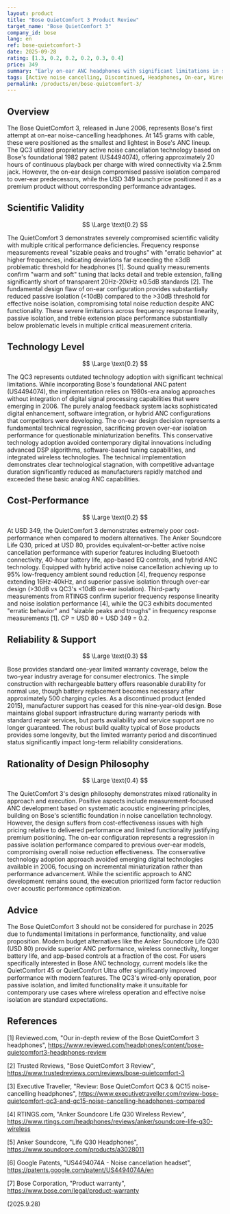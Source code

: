```yaml
---
layout: product
title: "Bose QuietComfort 3 Product Review"
target_name: "Bose QuietComfort 3"
company_id: bose
lang: en
ref: bose-quietcomfort-3
date: 2025-09-28
rating: [1.3, 0.2, 0.2, 0.2, 0.3, 0.4]
price: 349
summary: "Early on-ear ANC headphones with significant limitations in sound quality and passive isolation compared to modern alternatives"
tags: [Active noise cancelling, Discontinued, Headphones, On-ear, Wired]
permalink: /products/en/bose-quietcomfort-3/
---
```

## Overview

The Bose QuietComfort 3, released in June 2006, represents Bose's first attempt at on-ear noise-cancelling headphones. At 145 grams with cable, these were positioned as the smallest and lightest in Bose's ANC lineup. The QC3 utilized proprietary active noise cancellation technology based on Bose's foundational 1982 patent (US4494074), offering approximately 20 hours of continuous playback per charge with wired connectivity via 2.5mm jack. However, the on-ear design compromised passive isolation compared to over-ear predecessors, while the USD 349 launch price positioned it as a premium product without corresponding performance advantages.

## Scientific Validity

$$ \Large \text{0.2} $$

The QuietComfort 3 demonstrates severely compromised scientific validity with multiple critical performance deficiencies. Frequency response measurements reveal "sizable peaks and troughs" with "erratic behavior" at higher frequencies, indicating deviations far exceeding the ±3dB problematic threshold for headphones [1]. Sound quality measurements confirm "warm and soft" tuning that lacks detail and treble extension, falling significantly short of transparent 20Hz-20kHz ±0.5dB standards [2]. The fundamental design flaw of on-ear configuration provides substantially reduced passive isolation (<10dB) compared to the >30dB threshold for effective noise isolation, compromising total noise reduction despite ANC functionality. These severe limitations across frequency response linearity, passive isolation, and treble extension place performance substantially below problematic levels in multiple critical measurement criteria.

## Technology Level

$$ \Large \text{0.2} $$

The QC3 represents outdated technology adoption with significant technical limitations. While incorporating Bose's foundational ANC patent (US4494074), the implementation relies on 1980s-era analog approaches without integration of digital signal processing capabilities that were emerging in 2006. The purely analog feedback system lacks sophisticated digital enhancement, software integration, or hybrid ANC configurations that competitors were developing. The on-ear design decision represents a fundamental technical regression, sacrificing proven over-ear isolation performance for questionable miniaturization benefits. This conservative technology adoption avoided contemporary digital innovations including advanced DSP algorithms, software-based tuning capabilities, and integrated wireless technologies. The technical implementation demonstrates clear technological stagnation, with competitive advantage duration significantly reduced as manufacturers rapidly matched and exceeded these basic analog ANC capabilities.

## Cost-Performance

$$ \Large \text{0.2} $$

At USD 349, the QuietComfort 3 demonstrates extremely poor cost-performance when compared to modern alternatives. The Anker Soundcore Life Q30, priced at USD 80, provides equivalent-or-better active noise cancellation performance with superior features including Bluetooth connectivity, 40-hour battery life, app-based EQ controls, and hybrid ANC technology. Equipped with hybrid active noise cancellation achieving up to 95% low-frequency ambient sound reduction [4], frequency response extending 16Hz-40kHz, and superior passive isolation through over-ear design (>30dB vs QC3's <10dB on-ear isolation). Third-party measurements from RTINGS confirm superior frequency response linearity and noise isolation performance [4], while the QC3 exhibits documented "erratic behavior" and "sizable peaks and troughs" in frequency response measurements [1]. CP = USD 80 ÷ USD 349 = 0.2.

## Reliability & Support

$$ \Large \text{0.3} $$

Bose provides standard one-year limited warranty coverage, below the two-year industry average for consumer electronics. The simple construction with rechargeable battery offers reasonable durability for normal use, though battery replacement becomes necessary after approximately 500 charging cycles. As a discontinued product (ended 2015), manufacturer support has ceased for this nine-year-old design. Bose maintains global support infrastructure during warranty periods with standard repair services, but parts availability and service support are no longer guaranteed. The robust build quality typical of Bose products provides some longevity, but the limited warranty period and discontinued status significantly impact long-term reliability considerations.

## Rationality of Design Philosophy

$$ \Large \text{0.4} $$

The QuietComfort 3's design philosophy demonstrates mixed rationality in approach and execution. Positive aspects include measurement-focused ANC development based on systematic acoustic engineering principles, building on Bose's scientific foundation in noise cancellation technology. However, the design suffers from cost-effectiveness issues with high pricing relative to delivered performance and limited functionality justifying premium positioning. The on-ear configuration represents a regression in passive isolation performance compared to previous over-ear models, compromising overall noise reduction effectiveness. The conservative technology adoption approach avoided emerging digital technologies available in 2006, focusing on incremental miniaturization rather than performance advancement. While the scientific approach to ANC development remains sound, the execution prioritized form factor reduction over acoustic performance optimization.

## Advice

The Bose QuietComfort 3 should not be considered for purchase in 2025 due to fundamental limitations in performance, functionality, and value proposition. Modern budget alternatives like the Anker Soundcore Life Q30 (USD 80) provide superior ANC performance, wireless connectivity, longer battery life, and app-based controls at a fraction of the cost. For users specifically interested in Bose ANC technology, current models like the QuietComfort 45 or QuietComfort Ultra offer significantly improved performance with modern features. The QC3's wired-only operation, poor passive isolation, and limited functionality make it unsuitable for contemporary use cases where wireless operation and effective noise isolation are standard expectations.

## References

[1] Reviewed.com, "Our in-depth review of the Bose QuietComfort 3 headphones", https://www.reviewed.com/headphones/content/bose-quietcomfort3-headphones-review

[2] Trusted Reviews, "Bose QuietComfort 3 Review", https://www.trustedreviews.com/reviews/bose-quietcomfort-3

[3] Executive Traveller, "Review: Bose QuietComfort QC3 & QC15 noise-cancelling headphones", https://www.executivetraveller.com/review-bose-quietcomfort-qc3-and-qc15-noise-cancelling-headphones-compared

[4] RTINGS.com, "Anker Soundcore Life Q30 Wireless Review", https://www.rtings.com/headphones/reviews/anker/soundcore-life-q30-wireless

[5] Anker Soundcore, "Life Q30 Headphones", https://www.soundcore.com/products/a3028011

[6] Google Patents, "US4494074A - Noise cancellation headset", https://patents.google.com/patent/US4494074A/en

[7] Bose Corporation, "Product warranty", https://www.bose.com/legal/product-warranty

(2025.9.28)